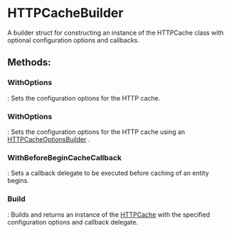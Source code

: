 # HTTPCacheBuilder

A builder struct for constructing an instance of the HTTPCache class with optional configuration options and callbacks. 


## **Methods**:

### **WithOptions**
: Sets the configuration options for the HTTP cache. 

### **WithOptions**
: Sets the configuration options for the HTTP cache using an [HTTPCacheOptionsBuilder](../Caching/HTTPCacheOptionsBuilder.md)	. 

### **WithBeforeBeginCacheCallback**
: Sets a callback delegate to be executed before caching of an entity begins. 

### **Build**
: Builds and returns an instance of the [HTTPCache](../Caching/HTTPCache.md)	 with the specified configuration options and callback delegate. 